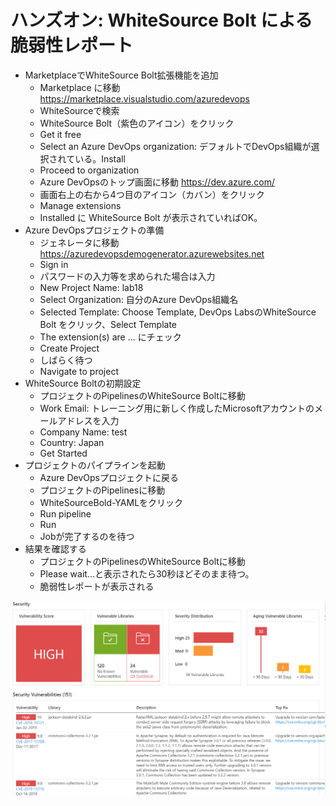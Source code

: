 
# ハンズオン: WhiteSource Bolt による脆弱性レポート

- MarketplaceでWhiteSource Bolt拡張機能を追加
  - Marketplace に移動 https://marketplace.visualstudio.com/azuredevops
  - WhiteSourceで検索
  - WhiteSource Bolt（紫色のアイコン）をクリック
  - Get it free
  - Select an Azure DevOps organization: デフォルトでDevOps組織が選択されている。Install
  - Proceed to organization
  - Azure DevOpsのトップ画面に移動  https://dev.azure.com/
  - 画面右上の右から4つ目のアイコン（カバン）をクリック
  - Manage extensions
  - Installed に WhiteSource Bolt が表示されていればOK。
- Azure DevOpsプロジェクトの準備
  - ジェネレータに移動 https://azuredevopsdemogenerator.azurewebsites.net
  - Sign in
  - パスワードの入力等を求められた場合は入力
  - New Project Name: lab18
  - Select Organization: 自分のAzure DevOps組織名
  - Selected Template: Choose Template, DevOps LabsのWhiteSource Bolt をクリック、Select Template
  - The extension(s) are ... にチェック
  - Create Project
  - しばらく待つ
  - Navigate to project
- WhiteSource Boltの初期設定
  - プロジェクトのPipelinesのWhiteSource Boltに移動
  - Work Email: トレーニング用に新しく作成したMicrosoftアカウントのメールアドレスを入力
  - Company Name: test
  - Country: Japan
  - Get Started
- プロジェクトのパイプラインを起動
  - Azure DevOpsプロジェクトに戻る
  - プロジェクトのPipelinesに移動
  - WhiteSourceBold-YAMLをクリック
  - Run pipeline
  - Run
  - Jobが完了するのを待つ
- 結果を確認する
  - プロジェクトのPipelinesのWhiteSource Boltに移動
  - Please wait...と表示されたら30秒ほどそのまま待つ。
  - 脆弱性レポートが表示される

![](images/ss-2021-12-17-09-17-23.png)